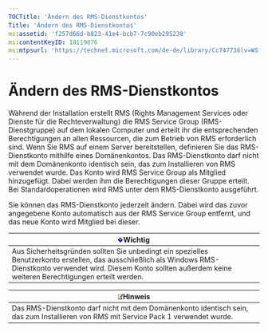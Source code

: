 ```yaml
---
TOCTitle: 'Ändern des RMS-Dienstkontos'
Title: 'Ändern des RMS-Dienstkontos'
ms:assetid: 'f257d66d-b823-41e4-bcb7-7c90eb295238'
ms:contentKeyID: 18119076
ms:mtpsurl: 'https://technet.microsoft.com/de-de/library/Cc747736(v=WS.10)'
---
```


Ändern des RMS-Dienstkontos
===========================

Während der Installation erstellt RMS (Rights Management Services oder Dienste für die Rechteverwaltung) die RMS Service Group (RMS-Dienstgruppe) auf dem lokalen Computer und erteilt ihr die entsprechenden Berechtigungen an allen Ressourcen, die zum Betrieb von RMS erforderlich sind. Wenn Sie RMS auf einem Server bereitstellen, definieren Sie das RMS-Dienstkonto mithilfe eines Domänenkontos. Das RMS-Dienstkonto darf nicht mit dem Domänenkonto identisch sein, das zum Installieren von RMS verwendet wurde. Das Konto wird RMS Service Group als Mitglied hinzugefügt. Dabei werden ihm die Berechtigungen dieser Gruppe erteilt. Bei Standardoperationen wird RMS unter dem RMS-Dienstkonto ausgeführt.

Sie können das RMS-Dienstkonto jederzeit ändern. Dabei wird das zuvor angegebene Konto automatisch aus der RMS Service Group entfernt, und das neue Konto wird Mitglied bei dieser.

| ![](images/Cc747736.Important(WS.10).gif)Wichtig                                                                                                                                                   |
|---------------------------------------------------------------------------------------------------------------------------------------------------------------------------------------------------------------------------------|
| Aus Sicherheitsgründen sollten Sie unbedingt ein spezielles Benutzerkonto erstellen, das ausschließlich als Windows RMS-Dienstkonto verwendet wird. Diesem Konto sollten außerdem keine weiteren Berechtigungen erteilt werden. |

| ![](images/Cc747736.note(WS.10).gif)Hinweis                                                             |
|--------------------------------------------------------------------------------------------------------------------------------------|
| Das RMS-Dienstkonto darf nicht mit dem Domänenkonto identisch sein, das zum Installieren von RMS mit Service Pack 1 verwendet wurde. |